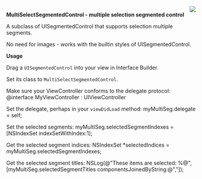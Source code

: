 <img src="http://ootips.org/yonat/wp-content/uploads/2013/04/MultiSelectSegmentedControl.png" style="float:right;">

**MultiSelectSegmentedControl - multiple selection segmented control**

A subclass of UISegmentedControl that supports selection multiple segments.

No need for images - works with the builtin styles of UISegmentedControl.

**Usage**

Drag a `UISegmentedControl` into your view in Interface Builder.

Set its class to `MultiSelectSegmentedControl`.

Make sure your ViewController conforms to the delegate protocol:
    @interface MyViewController : UIViewController <MultiSelectSegmentedControlDelegate>
	
Set the delegate, perhaps in your `viewDidLoad` method:
    myMultiSeg.delegate = self;

Set the selected segments:
    myMultiSeg.selectedSegmentIndexes = [NSIndexSet indexSetWithIndex:1];

Get the selected segment indices:
    NSIndexSet *selectedIndices = myMultiSeg.selectedSegmentIndexes;

Get the selected segment titles:
    NSLog(@"These items are selected: %@", [myMultiSeg.selectedSegmentTitles componentsJoinedByString:@","]);